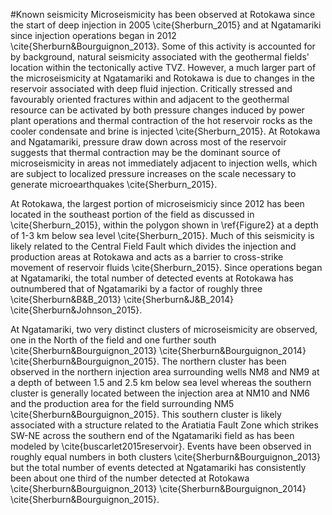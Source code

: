 #Known seismicity
Microseismicity has been observed at Rotokawa since the start of deep injection in 2005 \cite{Sherburn_2015} and at Ngatamariki since injection operations began in 2012 \cite{Sherburn&Bourguignon_2013}. Some of this activity is accounted for by background, natural seismicity associated with the geothermal fields' location within the tectonically active TVZ. However, a much larger part of the microseismicity at Ngatamariki and Rotokawa is due to changes in the reservoir associated with deep fluid injection. Critically stressed and favourably oriented fractures within and adjacent to the geothermal resource can be activated by both pressure changes induced by power plant operations and thermal contraction of the hot reservoir rocks as the cooler condensate and brine is injected \cite{Sherburn_2015}. At Rotokawa and Ngatamariki, pressure draw down across most of the reservoir suggests that thermal contraction may be the dominant source of microseismicity in areas not immediately adjacent to injection wells, which are subject to localized pressure increases on the scale necessary to generate microearthquakes \cite{Sherburn_2015}.

At Rotokawa, the largest portion of microseismiciy since 2012 has been located in the southeast portion of the field as discussed in \cite{Sherburn_2015}, within the polygon shown in \ref{Figure2} at a depth of 1-3 km below sea level \cite{Sherburn_2015}. Much of this seismicity is likely related to the Central Field Fault which divides the injection and production areas at Rotokawa and acts as a barrier to cross-strike movement of reservoir fluids \cite{Sherburn_2015}. Since operations began at Ngatamariki, the total number of detected events at Rotokawa has outnumbered that of Ngatamariki by a factor of roughly three \cite{Sherburn&B&B_2013} \cite{Sherburn&J&B_2014} \cite{Sherburn&Johnson_2015}.

At Ngatamariki, two very distinct clusters of microseismicity are observed, one in the North of the field and one further south \cite{Sherburn&Bourguignon_2013} \cite{Sherburn&Bourguignon_2014} \cite{Sherburn&Bourguignon_2015}. The northern cluster has been observed in the northern injection area surrounding wells NM8 and NM9 at a depth of between 1.5 and 2.5 km below sea level whereas the southern cluster is generally located between the injection area at NM10 and NM6 and the production area for the field surrounding NM5 \cite{Sherburn&Bourguignon_2015}. This southern cluster is likely associated with a structure related to the Aratiatia Fault Zone which strikes SW-NE across the southern end of the Ngatamariki field as has been modeled by \cite{buscarlet2015reservoir}. Events have been observed in roughly equal numbers in both clusters \cite{Sherburn&Bourguignon_2013} but the total number of events detected at Ngatamariki has consistently been about one third of the number detected at Rotokawa \cite{Sherburn&Bourguignon_2013} \cite{Sherburn&Bourguignon_2014} \cite{Sherburn&Bourguignon_2015}.